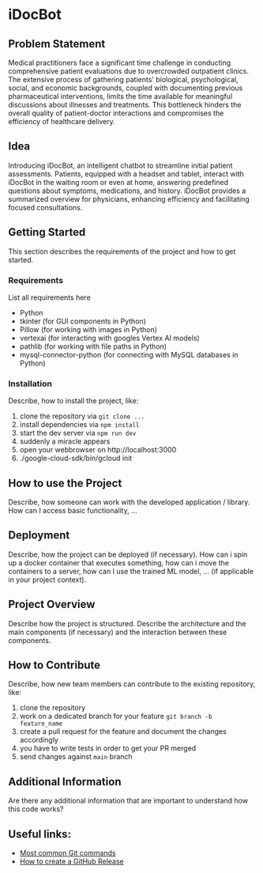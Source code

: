 # iDocBot

## Problem Statement

Medical practitioners face a significant time challenge in conducting comprehensive patient evaluations due to overcrowded outpatient clinics. The extensive process of gathering patients' biological, psychological, social, and economic backgrounds, coupled with documenting previous pharmaceutical interventions, limits the time available for meaningful discussions about illnesses and treatments. This bottleneck hinders the overall quality of patient-doctor interactions and compromises the efficiency of healthcare delivery.

## Idea

Introducing iDocBot, an intelligent chatbot to streamline initial patient assessments. Patients, equipped with a headset and tablet, interact with iDocBot in the waiting room or even at home, answering predefined questions about symptoms, medications, and history. iDocBot provides a summarized overview for physicians, enhancing efficiency and facilitating focused consultations.

## Getting Started

This section describes the requirements of the project and how to get started.

### Requirements

List all requirements here

- Python
- tkinter (for GUI components in Python)
- Pillow (for working with images in Python)
- vertexai (for interacting with googles Vertex AI models)
- pathlib (for working with file paths in Python)
- mysql-connector-python (for connecting with MySQL databases in Python)

### Installation

Describe, how to install the project, like:

1) clone the repository via `git clone ...`
2) install dependencies via `npm install`
3) start the dev server via `npm run dev`
4) suddenly a miracle appears
5) open your webbrowser on http://localhost:3000
6) ./google-cloud-sdk/bin/gcloud init

## How to use the Project 

Describe, how someone can work with the developed application / library. How can I access basic functionality, ...

## Deployment

Describe, how the project can be deployed (if necessary). How can i spin up a docker container that executes something, how can i move the containers to a server, how can I use the trained ML model, ... (if applicable in your project context).

## Project Overview

Describe how the project is structured. Describe the architecture and the main components (if necessary) and the interaction between these components.

## How to Contribute

Describe, how new team members can contribute to the existing repository, like:

1) clone the repository
2) work on a dedicated branch for your feature `git branch -b feature_name`
3) create a pull request for the feature and document the changes accordingly
4) you have to write tests in order to get your PR merged
5) send changes against `main` branch

## Additional Information

Are there any additional information that are important to understand how this code works?

## Useful links:

- [Most common Git commands](https://rogerdudler.github.io/git-guide/index.de.html)
- [How to create a GitHub Release](https://docs.github.com/en/repositories/releasing-projects-on-github/managing-releases-in-a-repository)
